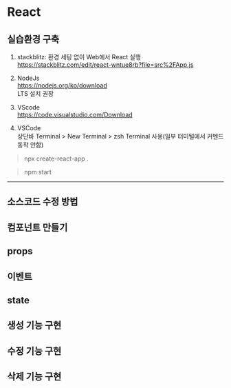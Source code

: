 # React


## 실습환경 구축

1. stackblitz: 환경 세팅 없이 Web에서 React 실행  
https://stackblitz.com/edit/react-wntue8rb?file=src%2FApp.js

2. NodeJs  
https://nodejs.org/ko/download  
LTS 설치 권장

3. VScode  
https://code.visualstudio.com/Download

4. VSCode  
상단바 Terminal > New Terminal > zsh Terminal 사용(일부 터미털에서 커멘드 동작 안함)
> npx create-react-app .

> npm start

---

## 소스코드 수정 방법

## 컴포넌트 만들기

## props

## 이벤트

## state

## 생성 기능 구현

## 수정 기능 구현

## 삭제 기능 구현
